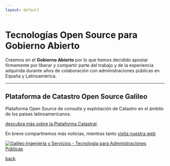 ```yaml
---
layout: default
---
```



# [](#header-1)Tecnologías Open Source para Gobierno Abierto 

Creemos en el **Gobierno Abierto** por lo que hemos decidido apostar firmemente por liberar y compartir parte del trabajo y de la experiencia adquirida durante años de colaboración con administraciones públicas en España y Latinoamérica.


* * *

## [](#header-CAT)Plataforma de Catastro Open Source Galileo
Plataforma Open Source de consulta y explotación de Catastro en el ámbito de los países latinoamericanos.

[descubra más sobre la Plataforma Catastral](catastro-page).

En breve compartiremos más noticias, mientras tanto [visita nuestra web](http://galileoiys.es)


[![Galileo Ingeniería y Servicios - Tecnología para Administraciones Públicas](http://www.galileoiys.es/wp-content/uploads/2017/09/logo-galileo_maggioli2.jpg)](http://galileoiys.es)

[back](./)